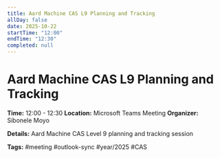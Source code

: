 ```yaml
---
title: Aard Machine CAS L9 Planning and Tracking
allDay: false
date: 2025-10-22
startTime: "12:00"
endTime: "12:30"
completed: null
---
```


# Aard Machine CAS L9 Planning and Tracking

**Time:** 12:00 - 12:30
**Location:** Microsoft Teams Meeting
**Organizer:** Sibonele Moyo

**Details:**
Aard Machine CAS Level 9 planning and tracking session

**Tags:** #meeting #outlook-sync #year/2025 #CAS

